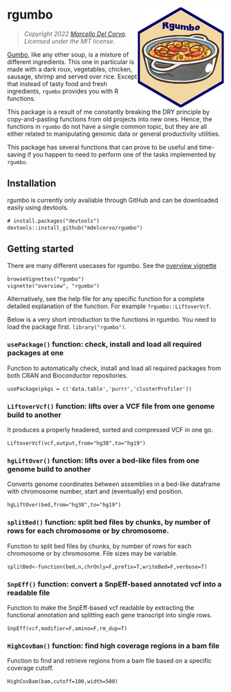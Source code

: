 # rgumbo <img src="img/gumbo_logo.png" width="200" align="right" /> 

> *Copyright 2022 [Marcello Del Corvo](https://github.com/mdelcorvo). Licensed under the MIT license.*


[Gumbo](https://www.jocooks.com/wp-content/uploads/2023/10/gumbo-recipe-1-4-1229x1536.jpg), like any other soup, is a mixture of different ingredients. This one in particular is made with a dark roux, vegetables, chicken, sausage, shrimp and served over rice. 
Except that instead of tasty food and fresh ingredients, `rgumbo` provides you with R functions.

This package is a result of me constantly breaking the DRY principle
by copy-and-pasting functions from old projects into new ones. Hence, the
functions in `rgumbo` do not have a single common topic, but they are all either
related to manipulating genomic data or general
productivity utilities.

This package  has several functions that can prove to be useful and time-saving if you happen to need
to perform one of the tasks implemented by `rgumbo`.

## Installation

rgumbo is currently only available through GitHub and can be downloaded
easily using devtools.

```
# install.packages("devtools")
devtools::install_github("mdelcorvo/rgumbo")
```

## Getting started

There are many different usecases for rgumbo.  See the
[overview vignette](https://github.com/mdelcorvo/rgumbo/develop/vignettes/overview.md)

```
browseVignettes("rgumbo")
vignette("overview", "rgumbo")
```

Alternatively, see the help file for any specific function for a complete
detailed explanation of the function. For example `?rgumbo::LiftoverVcf`.

Below is a very short introduction to the functions in rgumbo. You need to load 
the package first. `library("rgumbo")`.

### `usePackage()` function: check, install and load all required packages at one
Function to automatically check, install and load all required packages from both CRAN and Bioconductor repositories.

```
usePackage(pkgs = c('data.table','purrr','clusterProfiler'))
```

### `LiftoverVcf()` function: lifts over a VCF file from one genome build to another
It produces a properly headered, sorted and compressed VCF in one go.

```
LiftoverVcf(vcf,output,from="hg38",to="hg19")
```

### `hgLiftOver()` function: lifts over a bed-like files from one genome build to another 
Converts genome coordinates between assemblies in a bed-like dataframe with chromosome number, start and (eventually) end position.

```
hgLiftOver(bed,from="hg38",to="hg19")
```

### `splitBed()` function: split bed files by chunks, by number of rows for each chromosome or by chromosome.
Function to split bed files by chunks, by number of rows for each chromosome or by chromosome.
File sizes may be variable.

```
splitBed<-function(bed,n,chrOnly=F,prefix=T,writeBed=F,verbose=T)
```

### `SnpEff()` function: convert a SnpEff-based annotated vcf into a readable file
Function to make the SnpEff-based vcf readable by extracting the functional annotation and splitting each gene transcript into single rows.

```
SnpEff(vcf,modifier=F,amino=F,rm_dup=T)
```

### `HighCovBam()` function: find high coverage regions in a bam file
Function to find and retrieve regions from a bam file based on a specific coverage cutoff.

```
HighCovBam(bam,cutoff=100,width=500)
```